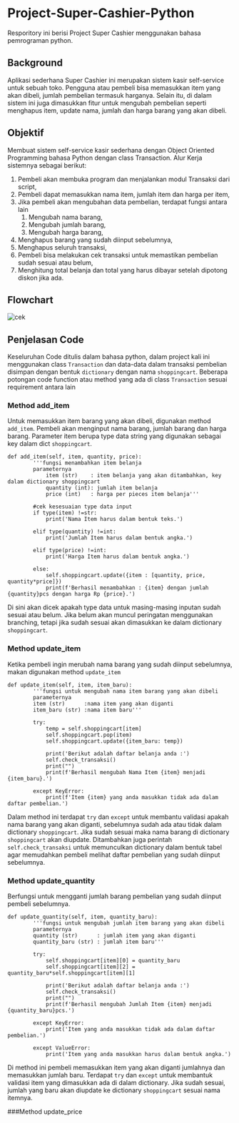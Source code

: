 # Project-Super-Cashier-Python
Resporitory ini berisi Project Super Cashier menggunakan bahasa pemrograman python.

## Background
 Aplikasi sederhana Super Cashier ini merupakan sistem kasir self-service untuk sebuah toko. Pengguna atau pembeli bisa memasukkan item yang akan dibeli, jumlah pembelian termasuk harganya. Selain itu, di dalam sistem ini juga dimasukkan fitur untuk mengubah pembelian seperti menghapus item, update nama, jumlah dan harga barang yang akan dibeli.

## Objektif
Membuat sistem self-service kasir sederhana dengan Object Oriented Programming bahasa Python  dengan class Transaction. Alur Kerja sistemnya sebagai berikut:
1. Pembeli akan membuka program dan menjalankan modul Transaksi dari script,
2. Pembeli dapat memasukkan nama item, jumlah item dan harga per item,
3. Jika pembeli akan mengubahan data pembelian, terdapat fungsi antara lain
   1. Mengubah nama barang,
   2. Mengubah jumlah barang,
   3. Mengubah harga barang,
4. Menghapus barang yang sudah diinput sebelumnya,
5. Menghapus seluruh transaksi,
6. Pembeli bisa melakukan cek transaksi untuk memastikan pembelian sudah sesuai atau belum,
7. Menghitung total belanja dan total yang harus dibayar setelah dipotong diskon jika ada.

## Flowchart
![cek](https://user-images.githubusercontent.com/114964220/205862198-bded70c4-2d06-4983-911d-f9fa942de0e3.jpg)

## Penjelasan Code
Keseluruhan Code ditulis dalam bahasa python, dalam project kali ini menggunakan class `Transaction` dan data-data dalam transaksi pembelian disimpan dengan bentuk `dictionary` dengan nama `shoppingcart`. Beberapa potongan code function atau method yang ada di class `Transaction` sesuai requirement antara lain

### Method add_item
Untuk memasukkan item barang yang akan dibeli, digunakan method `add_item`. Pembeli akan menginput nama barang, jumlah barang dan harga barang. Parameter item berupa type data string yang digunakan sebagai key dalam dict `shoppingcart`.
```
def add_item(self, item, quantity, price):
        '''fungsi menambahkan item belanja
        parameternya
            item (str)    : item belanja yang akan ditambahkan, key dalam dictionary shoppingcart
            quantity (int): jumlah item belanja
            price (int)   : harga per pieces item belanja'''
        
        #cek kesesuaian type data input
        if type(item) !=str:
            print('Nama Item harus dalam bentuk teks.')
            
        elif type(quantity) !=int:
            print('Jumlah Item harus dalam bentuk angka.')
            
        elif type(price) !=int:
            print('Harga Item harus dalam bentuk angka.')
            
        else:
            self.shoppingcart.update({item : [quantity, price, quantity*price]})
            print(f'Berhasil menambahkan : {item} dengan jumlah {quantity}pcs dengan harga Rp {price}.')
```
Di sini akan dicek apakah type data untuk masing-masing inputan sudah sesuai atau belum. Jika belum akan muncul peringatan menggunakan branching, tetapi jika sudah sesuai akan dimasukkan ke dalam dictionary `shoppingcart`.

### Method update_item
Ketika pembeli ingin merubah nama barang yang sudah diinput sebelumnya, makan digunakan method `update_item`
```
def update_item(self, item, item_baru):
        '''fungsi untuk mengubah nama item barang yang akan dibeli
        parameternya
        item (str)      :nama item yang akan diganti
        item_baru (str) :nama item baru'''
        
        try:
            temp = self.shoppingcart[item]
            self.shoppingcart.pop(item)
            self.shoppingcart.update({item_baru: temp})
            
            print('Berikut adalah daftar belanja anda :')
            self.check_transaksi()
            print("")
            print(f'Berhasil mengubah Nama Item {item} menjadi {item_baru}.')
            
        except KeyError:
            print(f'Item {item} yang anda masukkan tidak ada dalam daftar pembelian.')
```
Dalam method ini terdapat `try` dan `except` untuk membantu validasi apakah nama barang yang akan diganti, sebelumnya sudah ada atau tidak dalam dictionary `shoppingcart`. Jika sudah sesuai maka nama barang di dictionary `shoppingcart` akan diupdate. Ditambahkan juga perintah `self.check_transaksi` untuk memunculkan dictionary dalam bentuk tabel agar memudahkan pembeli melihat daftar pembelian yang sudah diinput sebelumnya.

### Method update_quantity
Berfungsi untuk mengganti jumlah barang pembelian yang sudah diinput pembeli sebelumnya. 
```
def update_quantity(self, item, quantity_baru):
        '''fungsi untuk mengubah jumlah item barang yang akan dibeli
        parameternya
        quantity (str)      : jumlah item yang akan diganti
        quantity_baru (str) : jumlah item baru'''
        
        try:               
            self.shoppingcart[item][0] = quantity_baru
            self.shoppingcart[item][2] = quantity_baru*self.shoppingcart[item][1]
            
            print('Berikut adalah daftar belanja anda :')
            self.check_transaksi()
            print("")
            print(f'Berhasil mengubah Jumlah Item {item} menjadi {quantity_baru}pcs.') 
        
        except KeyError:
            print('Item yang anda masukkan tidak ada dalam daftar pembelian.')
            
        except ValueError:
            print('Item yang anda masukkan harus dalam bentuk angka.')
 ```
 Di method ini pembeli memasukkan item yang akan diganti jumlahnya dan memasukkan jumlah baru. Terdapat `try` dan `except` untuk membantuk validasi item yang dimasukkan ada di dalam dictionary. Jika sudah sesuai, jumlah yang baru akan diupdate ke dictionary `shoppingcart` sesuai nama itemnya.
 
 ###Method update_price
 
